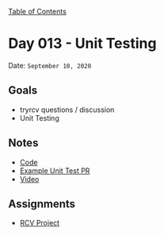 [Table of Contents](/README.md)

# Day 013 - Unit Testing

Date: `September 10, 2020`

## Goals

- tryrcv questions / discussion
- Unit Testing

## Notes

- [Code](./code)
- [Example Unit Test PR](https://github.com/alarner/tryrcv/pull/33/files)
- [Video](https://www.youtube.com/watch?v=LOk2vVHqrFA)

## Assignments

- [RCV Project](https://trello.com/b/MNt2GNBJ/ranked-choice-voting-backlog)
